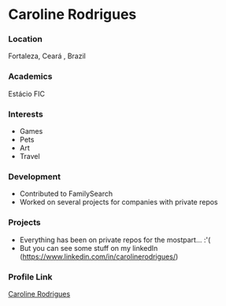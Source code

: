 # Caroline Rodrigues

### Location

Fortaleza, Ceará , Brazil

### Academics

Estácio FIC

### Interests

- Games
- Pets
- Art
- Travel

### Development

- Contributed to FamilySearch
- Worked on several projects for companies with private repos

### Projects

- Everything has been on private repos for the mostpart... :'(
- But you can see some stuff on my linkedIn (https://www.linkedin.com/in/carolinerodrigues/)

### Profile Link

[Caroline Rodrigues](https://github.com/caroline-rodrigues)
